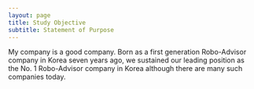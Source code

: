 ```yaml
---
layout: page
title: Study Objective
subtitle: Statement of Purpose 
---
```


My company is a good company. Born as a first generation Robo-Advisor company in Korea seven years ago, we sustained our leading position as the No. 1 Robo-Advisor company in Korea although there are many such companies today. 
